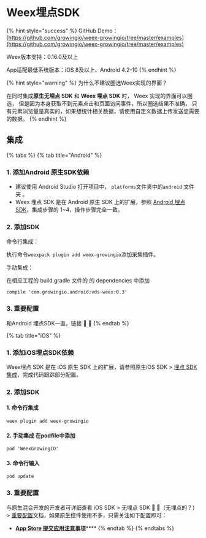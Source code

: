 # Weex埋点SDK

{% hint style="success" %}
GitHub Demo： [https://github.com/growingio/weex-growingio/tree/master/examples](https://github.com/growingio/weex-growingio/tree/master/examples)

Weex版本支持：0.16.0及以上

App适配最低系统版本：iOS 8及以上、Android 4.2-10
{% endhint %}

{% hint style="warning" %}
为什么不建议圈选Weex实现的界面？

在同时集成**原生无埋点 SDK** 和 **Weex 埋点 SDK** 时， Weex 实现的界面可以圈选， 但是因为本身获取不到元素点击和页面访问事件，所以圈选结果不准确， 只有元素浏览量是真实的，如果想统计相关数据，请使用自定义数据上传发送您需要的数据。 
{% endhint %}

## 集成

{% tabs %}
{% tab title="Android" %}
### 1. 添加Android 原生SDK依赖

* 建议使用 Android Studio 打开项目中， `platforms`文件夹中的`android` 文件夹 。
* Weex 埋点 SDK 是在 Android 原生 SDK 上的扩展，参照 [Android 埋点 SDK](https://docs.growingio.com/docs/sdk-integration/android-sdk/android-mai-dian-sdk#ji-cheng-mai-dian-sdk)，集成步骤的 1~4，操作步骤完全一致。

### 2. 添加SDK

命令行集成：

执行命令`weexpack plugin add weex-growingio`添加采集插件。

手动集成：

在相应工程的 build.gradle 文件的 的 dependencies 中添加

```text
compile 'com.growingio.android:vds-weex:0.3'
```

### 3. 重要配置

和Android 埋点SDK一直，链接 🍎 🍎 
{% endtab %}

{% tab title="iOS" %}
### 1. 添加iOS埋点SDK依赖

Weex埋点 SDK 是在 iOS 原生 SDK 上的扩展，请参照原生iOS SDK &gt; [埋点 SDK集成](../ios-sdk/manunl-ios-sdk.md)，完成代码跟踪部分配置。

### 2. 添加SDK

#### 1. 命令行集成

```text
weex plugin add weex-growingio
```

#### 2. 手动集成 在podfile中添加

```text
pod 'WeexGrowingIO'
```

#### 3. 命令行输入

```text
pod update
```

### 3. 重要配置

与原生混合开发的开发者可详细查看 iOS SDK &gt; 无埋点 SDK 🍎 🍎（无埋点的？） &gt; [重要配置](../ios-sdk/auto-ios-sdk.md#fu-lu-1-zhong-yao-pei-zhi)文档，如果原生控件使用不多，只需关注如下配置即可：

* **​**[**App Store 提交应用注意事项**](../ios-sdk/auto-ios-sdk.md#app-store-ti-jiao-ying-yong-zhu-yi-shi-xiang)\*\*\*\*
{% endtab %}
{% endtabs %}



















